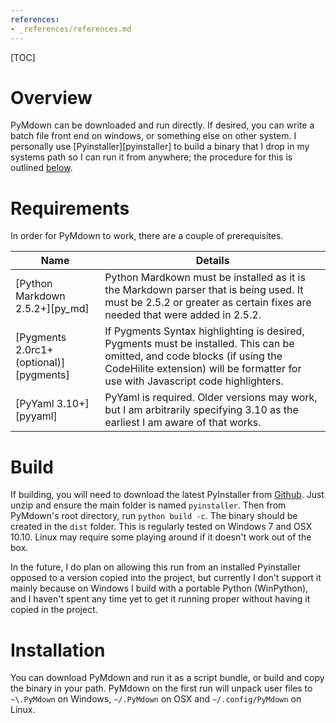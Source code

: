 ```yaml
---
references:
- _references/references.md
---
```

[TOC]
# Overview
PyMdown can be downloaded and run directly.  If desired, you can write a batch file front end on windows, or something else on other system.  I personally use [Pyinstaller][pyinstaller] to build a binary that I drop in my systems path so I can run it from anywhere; the procedure for this is outlined [below](#below).

# Requirements
In order for PyMdown to work, there are a couple of prerequisites.


| Name | Details |
|------|---------|
| [Python Markdown 2.5.2+][py_md] | Python Mardkown must be installed as it is the Markdown parser that is being used.  It must be 2.5.2 or greater as certain fixes are needed that were added in 2.5.2. |
| [Pygments 2.0rc1+ (optional)][pygments] | If Pygments Syntax highlighting is desired, Pygments must be installed.  This can be omitted, and code blocks (if using the CodeHilite extension) will be formatter for use with Javascript code highlighters. |
| [PyYaml 3.10+][pyyaml] | PyYaml is required. Older versions may work, but I am arbitrarily specifying 3.10 as the earliest I am aware of that works. |


# Build

If building, you will need to download the latest PyInstaller from [Github](https://github.com/pyinstaller/pyinstaller).  Just unzip and ensure the main folder is named `pyinstaller`.  Then from PyMdown's root directory, run `python build -c`.  The binary should be created in the `dist` folder.  This is regularly tested on Windows 7 and OSX 10.10.  Linux may require some playing around if it doesn't work out of the box.

In the future, I do plan on allowing this run from an installed Pyinstaller opposed to a version copied into the project, but currently I don't support it mainly because on Windows I build with a portable Python (WinPython), and I haven't spent any time yet to get it running proper without having it copied in the project.

# Installation
You can download PyMdown and run it as a script bundle, or build and copy the binary in your path.  PyMdown on the first run will unpack user files to `~\.PyMdown` on Windows, `~/.PyMdown` on OSX and `~/.config/PyMdown` on Linux.
